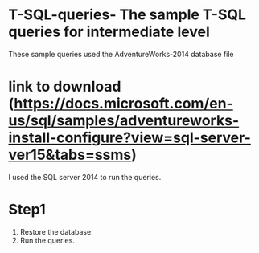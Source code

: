 # T-SQL-queries- The sample T-SQL queries for intermediate level

These sample queries used the AdventureWorks-2014 database file
# link to download (https://docs.microsoft.com/en-us/sql/samples/adventureworks-install-configure?view=sql-server-ver15&tabs=ssms)
 
 I used the SQL server 2014 to run the queries.
# Step1
1. Restore the database.
2. Run the queries.



